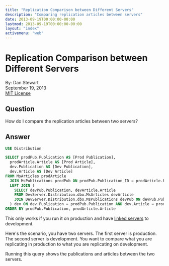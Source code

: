 ```yaml
---
title: "Replication Comparison between Different Servers"
description: "Comparing replication articles between servers"
date: 2013-09-19T00:00:00-00:00
lastmod: 2013-09-19T00:00:00-00:00
layout: "index"
activemenu: "web"
---
```


# Replication Comparison between Different Servers

By: Dan Stewart\
September 19, 2013\
[MIT License](https://mit-license.org/)

## Question

How do I compare the replication articles between two servers?

## Answer

```sql
USE Distribution

SELECT prodPub.Publication AS [Prod Publication], 
  prodArticle.Article AS [Prod Article], 
  dev.Publication AS [Dev Publication], 
  dev.Article AS [Dev Article]
FROM MsArticles prodArticle
  JOIN MsPublications prodPub ON prodPub.Publication_ID = prodArticle.Publication_ID
  LEFT JOIN ( 
    SELECT devPub.Publication, devArticle.Article 
    FROM DevServer.Distribution.dbo.MsArticles devArticle 
    JOIN DevServer.Distribution.dbo.MsPublications devPub ON devPub.Publication_ID = devArticle.Publication_ID 
  ) dev ON dev.Publication = prodPub.Publication AND dev.Article = prodArticle.Article
ORDER BY prodPub.Publication, prodArticle.Article
```
This only works if you run it on production and have [linked servers](https://docs.microsoft.com/en-us/sql/relational-databases/linked-servers/create-linked-servers-sql-server-database-engine?view=sql-server-2017) to development.

Here's the scenario, you have two servers. The first server is production. The second server is development. You want to compare what you are 
replicating in production to what you are replicating on development.

Running this query shows the publications and articles between the two servers.